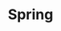 ---
layout: tag-list
type: tag
title: Spring
slug: spring
category: devlog
sidebar: true
order: 1
description: >
   Spring 개념 및 개발 공부 정리
---
